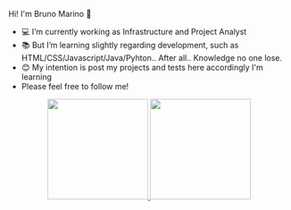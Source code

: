 Hi! I'm Bruno Marino 👋

- 💻 I’m currently working as Infrastructure and Project Analyst
- 📚 But I’m learning slightly regarding development, such as HTML/CSS/Javascript/Java/Pyhton.. After all.. Knowledge no one lose.
- 😊 My intention is post my projects and tests here accordingly I'm learning 
- Please feel free to follow me!

<div align="center" style="display: inline_block">
  <a href="https://github.com/bmarino01">
  <img height="180em" src="https://github-readme-stats.vercel.app/api?username=bmarino01&show_icons=true&theme=dark&include_all_commits=true&count_private=true"/>
  <img height="180em" src="https://github-readme-stats.vercel.app/api/top-langs/?username=bmarino01&layout=compact&langs_count=7&theme=dark"/>
</div>
<div style="display: inline_block"><br>


<!--
**bmarino01/bmarino01** is a ✨ _special_ ✨ repository because its `README.md` (this file) appears on your GitHub profile.

Here are some ideas to get you started:

- 🔭 I’m currently working on ...
- 🌱 I’m currently learning ...
- 👯 I’m looking to collaborate on ...
- 🤔 I’m looking for help with ...
- 💬 Ask me about ...
- 📫 How to reach me: ...
- 😄 Pronouns: ...
- ⚡ Fun fact: ...
-->
